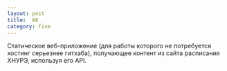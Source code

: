 ```yaml
---
layout: post
title:  A8
category: five
---
```

Статическое веб-приложение (для работы которого не потребуется хостинг серьезнее гитхаба), получающее контент из сайта расписания ХНУРЭ, используя его API.
